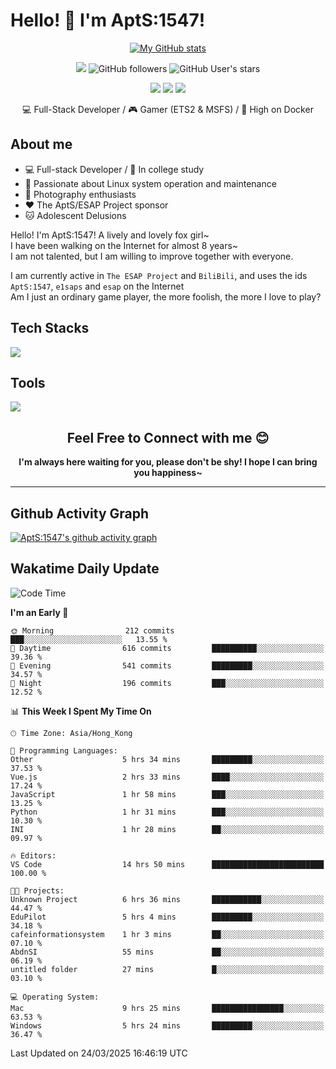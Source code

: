 # Hello! 👋 I'm AptS:1547! 

<div align="center">

 [![My GitHub stats](https://github-readme-stats.vercel.app/api?username=AptS-1547&show_icons=true&theme=transparent)](https://github.com/AptS-1547)

 ![](https://komarev.com/ghpvc/?username=AptS-1547&color=blue&style=flat-square)
 ![GitHub followers](https://img.shields.io/github/followers/AptS-1547?style=flat-square)
 ![GitHub User's stars](https://img.shields.io/github/stars/AptS-1547?style=flat-square)
 
 [![](https://img.shields.io/badge/website-4493f8?style=for-the-badge&logo=About.me&logoColor=white)](https://esaps.net/)
 [![](https://img.shields.io/badge/RSS-4493f8?style=for-the-badge&logo=rss&logoColor=white)](https://esaps.net/feed/)
 [![](https://img.shields.io/badge/Email-4493f8?style=for-the-badge&logo=gmail&logoColor=white)](mailto:apts-1547@esaps.net)

 💻 Full-Stack Developer / 🎮 Gamer (ETS2 & MSFS) / 🐋 High on Docker

</div>

## About me

- 💻 Full-stack Developer / 🏫 In college study
- 📶 Passionate about Linux system operation and maintenance
- 📸 Photography enthusiasts
- ❤ The AptS/ESAP Project sponsor
- 🐱 Adolescent Delusions

Hello! I'm AptS:1547! A lively and lovely fox girl~  
I have been walking on the Internet for almost 8 years~  
I am not talented, but I am willing to improve together with everyone.  

I am currently active in `The ESAP Project` and `BiliBili`, and uses the ids `AptS:1547`, `e1saps` and `esap` on the Internet  
Am I just an ordinary game player, the more foolish, the more I love to play?  

## Tech Stacks
<a href="https://skillicons.dev">
  <img src="https://skillicons.dev/icons?i=py,arduino,php,html,css,javascript,typescript,bash,java,kotlin,vue,go,nodejs,cpp,rust,tailwind" />
</a>
   
## Tools

<a href="https://skillicons.dev">
  <img src="https://skillicons.dev/icons?i=ae,pr,ps,au,blender,visualstudio,vscode,androidstudio,idea,anaconda,gradle,maven,npm,vite,yarn,cloudflare,docker,git,github,githubactions,jenkins,nginx,workers,wordpress,sentry,grafana,prometheus,postgres,mysql,mongodb,redis" />
</a>

## <div align="center"> Feel Free to Connect with me 😊 </div>

**<div align="center">I'm always here waiting for you, please don't be shy! I hope I can bring you happiness~</div>**

----------------------

## Github Activity Graph

[![AptS:1547's github activity graph](https://github-readme-activity-graph.vercel.app/graph?username=AptS-1547&theme=react-dark)](https://github.com/AptS-1547)

## Wakatime Daily Update

<!--START_SECTION:waka-->
![Code Time](http://img.shields.io/badge/Code%20Time-354%20hrs%2042%20mins-blue)

**I'm an Early 🐤** 

```text
🌞 Morning                212 commits         ███░░░░░░░░░░░░░░░░░░░░░░   13.55 % 
🌆 Daytime                616 commits         ██████████░░░░░░░░░░░░░░░   39.36 % 
🌃 Evening                541 commits         █████████░░░░░░░░░░░░░░░░   34.57 % 
🌙 Night                  196 commits         ███░░░░░░░░░░░░░░░░░░░░░░   12.52 % 
```


📊 **This Week I Spent My Time On** 

```text
🕑︎ Time Zone: Asia/Hong_Kong

💬 Programming Languages: 
Other                    5 hrs 34 mins       █████████░░░░░░░░░░░░░░░░   37.53 % 
Vue.js                   2 hrs 33 mins       ████░░░░░░░░░░░░░░░░░░░░░   17.24 % 
JavaScript               1 hr 58 mins        ███░░░░░░░░░░░░░░░░░░░░░░   13.25 % 
Python                   1 hr 31 mins        ███░░░░░░░░░░░░░░░░░░░░░░   10.30 % 
INI                      1 hr 28 mins        ██░░░░░░░░░░░░░░░░░░░░░░░   09.97 % 

🔥 Editors: 
VS Code                  14 hrs 50 mins      █████████████████████████   100.00 % 

🐱‍💻 Projects: 
Unknown Project          6 hrs 36 mins       ███████████░░░░░░░░░░░░░░   44.47 % 
EduPilot                 5 hrs 4 mins        █████████░░░░░░░░░░░░░░░░   34.18 % 
cafeinformationsystem    1 hr 3 mins         ██░░░░░░░░░░░░░░░░░░░░░░░   07.10 % 
AbdnSI                   55 mins             ██░░░░░░░░░░░░░░░░░░░░░░░   06.19 % 
untitled folder          27 mins             █░░░░░░░░░░░░░░░░░░░░░░░░   03.10 % 

💻 Operating System: 
Mac                      9 hrs 25 mins       ████████████████░░░░░░░░░   63.53 % 
Windows                  5 hrs 24 mins       █████████░░░░░░░░░░░░░░░░   36.47 % 
```


 Last Updated on 24/03/2025 16:46:19 UTC
<!--END_SECTION:waka-->
